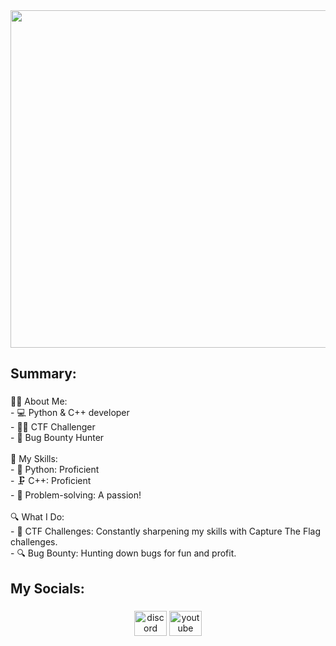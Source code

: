 <div align="center">
  <img  height="540" width:"760px" src="https://github.com/ch13fu/ch13fu/assets/153553558/20405c34-51a8-4f06-a5a1-263a1298ecb1"  />
</div>

###

###

<h2 align="left">Summary:</h2>

###

<p align="left">👨‍💻 About Me:<br>- 💻 Python & C++ developer<br>- 🕵️‍♂️ CTF Challenger<br>- 🐛 Bug Bounty Hunter<br><br>🚀 My Skills:<br>- 🐍 Python: Proficient<br>- 🗜️ C++: Proficient<br>- 🧠 Problem-solving: A passion!<br><br>🔍 What I Do:<br>- 🧩 CTF Challenges: Constantly sharpening my skills with Capture The Flag challenges.<br>- 🔍 Bug Bounty: Hunting down bugs for fun and profit.</p>

###

<h2 align="left">My Socials:</h2>

###

<div align="center">
  <img src="https://raw.githubusercontent.com/maurodesouza/profile-readme-generator/master/src/assets/icons/social/discord/default.svg" width="52" height="40" alt="discord logo"  />
  <a href="https://www.youtube.com/@c3rypt011" target="_blank">
    <img src="https://raw.githubusercontent.com/maurodesouza/profile-readme-generator/master/src/assets/icons/social/youtube/default.svg" width="52" height="40" alt="youtube logo"  />
  </a>
</div>

###

